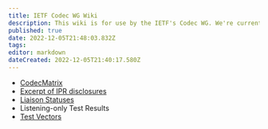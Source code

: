 ```yaml
---
title: IETF Codec WG Wiki
description: This wiki is for use by the IETF's Codec WG. We're currently working on the following page:
published: true
date: 2022-12-05T21:48:03.832Z
tags: 
editor: markdown
dateCreated: 2022-12-05T21:40:17.580Z
---
```


- [CodecMatrix](CodecMatrix)
- [Excerpt of IPR disclosures](SomeIPRDisclosures)
- [Liaison Statuses](Liaisons)
- Listening-only Test Results
- [Test Vectors](TestVector)